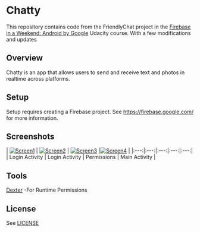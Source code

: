 # Chatty

This repository contains code from the FriendlyChat project in the [Firebase in a Weekend: Android by Google](https://www.udacity.com/course/firebase-in-a-weekend-by-google-android--ud0352) Udacity course.
With a few modifications and updates

## Overview

Chatty is an app that allows users to send and receive text and photos in realtime across platforms.

## Setup

Setup requires creating a Firebase project. See https://firebase.google.com/ for more information.

## Screenshots
| [![Screen1](https://github.com/Davidodari/Smoovie-android-TMDb/blob/master/Screenshot1.png)]()  | [![Screen2](https://github.com/Davidodari/Smoovie-android-TMDb/blob/master/Screenshot_2.png)]() | [![Screen3](https://github.com/Davidodari/Smoovie-android-TMDb/blob/master/Screenshot_5.png)]() |[![Screen4](https://github.com/Davidodari/Smoovie-android-TMDb/blob/master/Screenshot_6.png)]() |
|:---:|:---:|:---:|:---:|:---:|
| Login Activity | Login Activity | Permissions | Main Activity |

## Tools

[Dexter](https://github.com/Karumi/Dexter) -For Runtime Permissions

## License
See [LICENSE](LICENSE)
